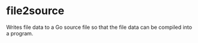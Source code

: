 # file2source
Writes file data to a Go source file so that the file data can be compiled into a program.
